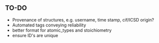 ## TO-DO
- Provenance of structures, e.g. username, time stamp, cif/ICSD origin?
- Automated tags conveying reliability
- better format for atomic_types and stoichiometry
- ensure ID's are unique